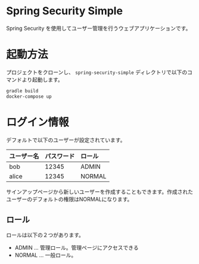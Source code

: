 Spring Security Simple
===

Spring Security を使用してユーザー管理を行うウェブアプリケーションです。

# 起動方法

プロジェクトをクローンし、 `spring-security-simple` ディレクトリで以下のコマンドより起動します。

``` bash
gradle build
docker-compose up
```

# ログイン情報

デフォルトで以下のユーザーが設定されています。

|ユーザー名|パスワード|ロール|
|:---|:---|:---|
|bob|12345|ADMIN
|alice|12345|NORMAL|

サインアップページから新しいユーザーを作成することもできます。作成されたユーザーのデフォルトの権限はNORMALになります。

## ロール

ロールは以下の２つがあります。

* ADMIN ... 管理ロール。管理ページにアクセスできる
* NORMAL ... 一般ロール。